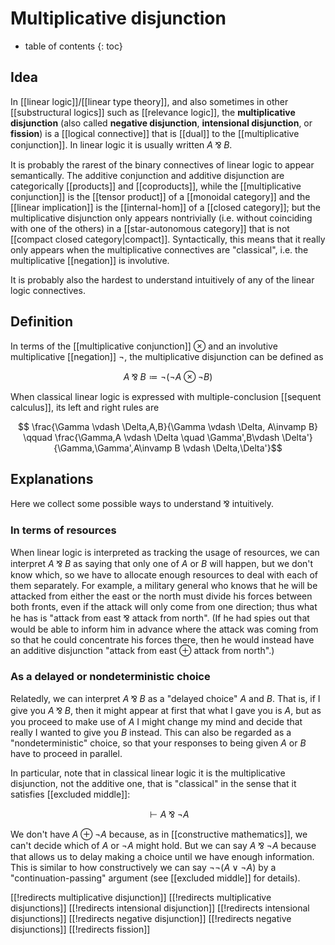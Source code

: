 # Multiplicative disjunction

* table of contents
{: toc}

## Idea

In [[linear logic]]/[[linear type theory]], and also sometimes in other [[substructural logics]] such as [[relevance logic]], the **multiplicative disjunction** (also called **negative disjunction**, **intensional disjunction**, or **fission**) is a [[logical connective]] that is [[dual]] to the [[multiplicative conjunction]].  In linear logic it is usually written $A\invamp B$.

It is probably the rarest of the binary connectives of linear logic to appear semantically.  The additive conjunction and additive disjunction are categorically [[products]] and [[coproducts]], while the [[multiplicative conjunction]] is the [[tensor product]] of a [[monoidal category]] and the [[linear implication]] is the [[internal-hom]] of a [[closed category]]; but the multiplicative disjunction only appears nontrivially (i.e. without coinciding with one of the others) in a [[star-autonomous category]] that is not [[compact closed category|compact]].  Syntactically, this means that it really only appears when the multiplicative connectives are "classical", i.e. the multiplicative [[negation]] is involutive.

It is probably also the hardest to understand intuitively of any of the linear logic connectives.

## Definition

In terms of the [[multiplicative conjunction]] $\otimes$ and an involutive multiplicative [[negation]] $\neg$, the multiplicative disjunction can be defined as

$$ A \invamp B \coloneqq \neg (\neg A \otimes \neg B) $$

When classical linear logic is expressed with multiple-conclusion [[sequent calculus]], its left and right rules are

$$ \frac{\Gamma \vdash \Delta,A,B}{\Gamma \vdash \Delta, A\invamp B}  \qquad 
\frac{\Gamma,A \vdash \Delta \quad \Gamma',B\vdash \Delta'}{\Gamma,\Gamma',A\invamp B \vdash \Delta,\Delta'}$$

## Explanations

Here we collect some possible ways to understand $\invamp$ intuitively.

### In terms of resources

When linear logic is interpreted as tracking the usage of resources, we can interpret $A\invamp B$ as saying that only one of $A$ or $B$ will happen, but we don't know which, so we have to allocate enough resources to deal with each of them separately.  For example, a military general who knows that he will be attacked from either the east or the north must divide his forces between both fronts, even if the attack will only come from one direction; thus what he has is "attack from east $\invamp$ attack from north".  (If he had spies out that would be able to inform him in advance where the attack was coming from so that he could concentrate his forces there, then he would instead have an additive disjunction "attack from east $\oplus$ attack from north".)

### As a delayed or nondeterministic choice

Relatedly, we can interpret $A\invamp B$ as a "delayed choice" $A$ and $B$.  That is, if I give you $A\invamp B$, then it might appear at first that what I gave you is $A$, but as you proceed to make use of $A$ I might change my mind and decide that really I wanted to give you $B$ instead.  This can also be regarded as a "nondeterministic" choice, so that your responses to being given $A$ or $B$ have to proceed in parallel.

In particular, note that in classical linear logic it is the multiplicative disjunction, not the additive one, that is "classical" in the sense that it satisfies [[excluded middle]]:

$$ \vdash A \invamp \neg A$$

We don't have $A\oplus \neg A$ because, as in [[constructive mathematics]], we can't decide which of $A$ or $\neg A$ might hold.  But we can say $A \invamp \neg A$ because that allows us to delay making a choice until we have enough information.  This is similar to how constructively we can say $\neg\neg(A\vee \neg A)$ by a "continuation-passing" argument (see [[excluded middle]] for details).

[[!redirects multiplicative disjunction]]
[[!redirects multiplicative disjunctions]]
[[!redirects intensional disjunction]]
[[!redirects intensional disjunctions]]
[[!redirects negative disjunction]]
[[!redirects negative disjunctions]]
[[!redirects fission]]
